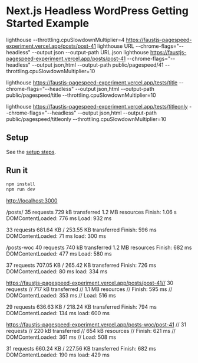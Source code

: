 # Next.js Headless WordPress Getting Started Example

lighthouse --throttling.cpuSlowdownMultiplier=4 https://faustjs-pagespeed-experiment.vercel.app/posts/post-41
lighthouse URL --chrome-flags="--headless" --output json --output-path URL.json
lighthouse https://faustjs-pagespeed-experiment.vercel.app/posts/post-41 --chrome-flags="--headless" --output json,html --output-path public/pagespeed/41 --throttling.cpuSlowdownMultiplier=10

lighthouse https://faustjs-pagespeed-experiment.vercel.app/tests/title --chrome-flags="--headless" --output json,html --output-path public/pagespeed/title --throttling.cpuSlowdownMultiplier=10

lighthouse https://faustjs-pagespeed-experiment.vercel.app/tests/titleonly --chrome-flags="--headless" --output json,html --output-path public/pagespeed/titleonly --throttling.cpuSlowdownMultiplier=10

## Setup

See the [setup steps](https://github.com/wpengine/faustjs#quick-start).

## Run it

```bash
npm install
npm run dev
```

[http://localhost:3000]()

/posts/
35 requests
729 kB transferred
1.2 MB resources
Finish: 1.06 s
DOMContentLoaded: 776 ms
Load: 932 ms

33 requests
681.64 KB / 253.55 KB transferred
Finish: 596 ms
DOMContentLoaded: 71 ms
load: 300 ms

/posts-woc
40 requests
740 kB transferred
1.2 MB resources
Finish: 682 ms
DOMContentLoaded: 477 ms
Load: 580 ms

37 requests
707.05 KB / 265.42 KB transferred
Finish: 726 ms
DOMContentLoaded: 80 ms
load: 334 ms

https://faustjs-pagespeed-experiment.vercel.app/posts/post-41// 30 requests
// 717 kB transferred
// 1.1 MB resources
// Finish: 595 ms
// DOMContentLoaded: 353 ms
// Load: 516 ms

29 requests
636.63 KB / 218.24 KB transferred
Finish: 794 ms
DOMContentLoaded: 134 ms
load: 600 ms

https://faustjs-pagespeed-experiment.vercel.app/posts-woc/post-41
// 31 requests
// 220 kB transferred
// 654 kB resources
// Finish: 621 ms
// DOMContentLoaded: 361 ms
// Load: 508 ms

31 requests
660.24 KB / 227.56 KB transferred
Finish: 682 ms
DOMContentLoaded: 190 ms
load: 429 ms
